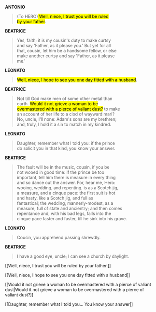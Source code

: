  **ANTONIO**

> (To HERO)<mark class="yellow"> Well, niece, I trust you will be ruled</mark>  
> <mark class="yellow">by your father</mark>.  

**BEATRICE**

> Yes, faith; it is my cousin's duty to make curtsy  
> and say 'Father, as it please you.' But yet for all  
> that, cousin, let him be a handsome fellow, or else  
> make another curtsy and say 'Father, as it please  
> me.'  

**LEONATO**

> <mark class="yellow">Well, niece, I hope to see you one day fitted with a husband</mark>.  

**BEATRICE**

> Not till God make men of some other metal than  
> earth. <mark class="yellow">Would it not grieve a woman to be</mark>  
> <mark class="yellow">overmastered with a pierce of valiant dust?</mark> to make  
> an account of her life to a clod of wayward marl?  
> No, uncle, I'll none: Adam's sons are my brethren;  
> and, truly, I hold it a sin to match in my kindred.  
 
**LEONATO**

> Daughter, remember what I told you: if the prince  
> do solicit you in that kind, you know your answer.  

**BEATRICE**

> The fault will be in the music, cousin, if you be  
> not wooed in good time: if the prince be too  
> important, tell him there is measure in every thing  
> and so dance out the answer. For, hear me, Hero:  
> wooing, wedding, and repenting, is as a Scotch jig,  
> a measure, and a cinque pace: the first suit is hot  
> and hasty, like a Scotch jig, and full as  
> fantastical; the wedding, mannerly-modest, as a  
> measure, full of state and ancientry; and then comes  
> repentance and, with his bad legs, falls into the  
> cinque pace faster and faster, till he sink into his grave.  

**LEONATO**

> Cousin, you apprehend passing shrewdly.  

**BEATRICE**

> I have a good eye, uncle; I can see a church by daylight.

[[Well, niece, I trust you will be ruled by your father.]]

[[Well, niece, I hope to see you one day fitted with a husband]]

[[Would it not grieve a woman to be overmastered with a pierce of valiant dust|Would it not grieve a woman to be overmastered with a pierce of valiant dust?]]

[[Daughter, remember what I told you... You know your answer]]